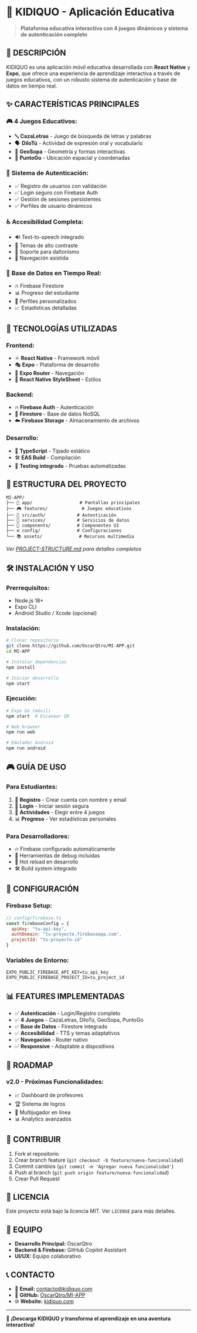 # 📱 KIDIQUO - Aplicación Educativa

> **Plataforma educativa interactiva con 4 juegos dinámicos y sistema de autenticación completo**

## 🎯 **DESCRIPCIÓN**

KIDIQUO es una aplicación móvil educativa desarrollada con **React Native** y **Expo**, que ofrece una experiencia de aprendizaje interactiva a través de juegos educativos, con un robusto sistema de autenticación y base de datos en tiempo real.

## ✨ **CARACTERÍSTICAS PRINCIPALES**

### 🎮 **4 Juegos Educativos:**
- 🔤 **CazaLetras** - Juego de búsqueda de letras y palabras
- 🗣️ **DiloTú** - Actividad de expresión oral y vocabulario  
- 🔺 **GeoSopa** - Geometría y formas interactivas
- 📍 **PuntoGo** - Ubicación espacial y coordenadas

### 🔐 **Sistema de Autenticación:**
- ✅ Registro de usuarios con validación
- ✅ Login seguro con Firebase Auth
- ✅ Gestión de sesiones persistentes
- ✅ Perfiles de usuario dinámicos

### ♿ **Accesibilidad Completa:**
- 🔊 Text-to-speech integrado
- 🎨 Temas de alto contraste
- 🌈 Soporte para daltonismo
- 📱 Navegación asistida

### 💾 **Base de Datos en Tiempo Real:**
- 🔥 Firebase Firestore
- 📊 Progreso del estudiante
- 👤 Perfiles personalizados
- 📈 Estadísticas detalladas

## 🚀 **TECNOLOGÍAS UTILIZADAS**

### **Frontend:**
- ⚛️ **React Native** - Framework móvil
- 🎭 **Expo** - Plataforma de desarrollo
- 📱 **Expo Router** - Navegación
- 🎨 **React Native StyleSheet** - Estilos

### **Backend:**
- 🔥 **Firebase Auth** - Autenticación
- 💾 **Firestore** - Base de datos NoSQL
- ☁️ **Firebase Storage** - Almacenamiento de archivos

### **Desarrollo:**
- 📘 **TypeScript** - Tipado estático
- 🛠️ **EAS Build** - Compilación
- 🧪 **Testing integrado** - Pruebas automatizadas

## 📁 **ESTRUCTURA DEL PROYECTO**

```
MI-APP/
├── 📱 app/                  # Pantallas principales
├── 🎮 features/             # Juegos educativos
├── 🔐 src/auth/            # Autenticación
├── 💾 services/            # Servicios de datos
├── 🎨 components/          # Componentes UI
├── ⚙️ config/              # Configuraciones
└── 📚 assets/              # Recursos multimedia
```

*Ver [PROJECT-STRUCTURE.md](PROJECT-STRUCTURE.md) para detalles completos*

## 🛠️ **INSTALACIÓN Y USO**

### **Prerrequisitos:**
- Node.js 18+
- Expo CLI
- Android Studio / Xcode (opcional)

### **Instalación:**
```bash
# Clonar repositorio
git clone https://github.com/OscarQtro/MI-APP.git
cd MI-APP

# Instalar dependencias
npm install

# Iniciar desarrollo
npm start
```

### **Ejecución:**
```bash
# Expo Go (móvil)
npm start  # Escanear QR

# Web browser
npm run web

# Emulador Android
npm run android
```

## 🎮 **GUÍA DE USO**

### **Para Estudiantes:**
1. 📝 **Registro** - Crear cuenta con nombre y email
2. 🔑 **Login** - Iniciar sesión segura
3. 🎯 **Actividades** - Elegir entre 4 juegos
4. 📊 **Progreso** - Ver estadísticas personales

### **Para Desarrolladores:**
- 🔥 Firebase configurado automáticamente
- 🧪 Herramientas de debug incluidas
- 📱 Hot reload en desarrollo
- 🛠️ Build system integrado

## 🔧 **CONFIGURACIÓN**

### **Firebase Setup:**
```javascript
// config/firebase.ts
const firebaseConfig = {
  apiKey: "tu-api-key",
  authDomain: "tu-proyecto.firebaseapp.com",
  projectId: "tu-proyecto-id"
}
```

### **Variables de Entorno:**
```
EXPO_PUBLIC_FIREBASE_API_KEY=tu_api_key
EXPO_PUBLIC_FIREBASE_PROJECT_ID=tu_project_id
```

## 📊 **FEATURES IMPLEMENTADAS**

- ✅ **Autenticación** - Login/Registro completo
- ✅ **4 Juegos** - CazaLetras, DiloTú, GeoSopa, PuntoGo
- ✅ **Base de Datos** - Firestore integrado
- ✅ **Accesibilidad** - TTS y temas adaptativos
- ✅ **Navegación** - Router nativo
- ✅ **Responsive** - Adaptable a dispositivos

## 🎯 **ROADMAP**

### **v2.0 - Próximas Funcionalidades:**
- 📈 Dashboard de profesores
- 🏆 Sistema de logros
- 👥 Multijugador en línea
- 📊 Analytics avanzados

## 🤝 **CONTRIBUIR**

1. Fork el repositorio
2. Crear branch feature (`git checkout -b feature/nueva-funcionalidad`)
3. Commit cambios (`git commit -m 'Agregar nueva funcionalidad'`)
4. Push al branch (`git push origin feature/nueva-funcionalidad`)
5. Crear Pull Request

## 📄 **LICENCIA**

Este proyecto está bajo la licencia MIT. Ver `LICENSE` para más detalles.

## 👥 **EQUIPO**

- **Desarrollo Principal:** OscarQtro
- **Backend & Firebase:** GitHub Copilot Assistant
- **UI/UX:** Equipo colaborativo

## 📞 **CONTACTO**

- 📧 **Email:** contacto@kidiquo.com
- 🐙 **GitHub:** [OscarQtro/MI-APP](https://github.com/OscarQtro/MI-APP)
- 🌐 **Website:** [kidiquo.com](https://kidiquo.com)

---

**📱 ¡Descarga KIDIQUO y transforma el aprendizaje en una aventura interactiva!**
